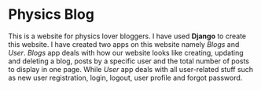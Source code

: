 # Physics Blog
This is a website for physics lover bloggers.
I have used <b>Django</b> to create this website. I have created two apps on this website namely <em>Blogs</em> and <em>User</em>.
<em>Blogs</em> app deals with how our website looks like creating, updating and deleting a blog, posts by a specific user and the total number of posts to display in one page.
While <em>User</em> app deals with all user-related stuff such as new user registration, login, logout, user profile and forgot password.
